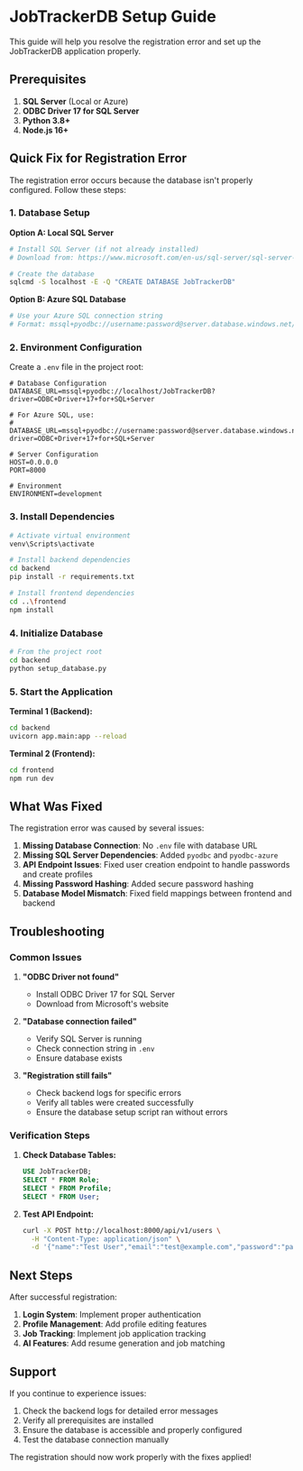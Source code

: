 # JobTrackerDB Setup Guide

This guide will help you resolve the registration error and set up the JobTrackerDB application properly.

## Prerequisites

1. **SQL Server** (Local or Azure)
2. **ODBC Driver 17 for SQL Server**
3. **Python 3.8+**
4. **Node.js 16+**

## Quick Fix for Registration Error

The registration error occurs because the database isn't properly configured. Follow these steps:

### 1. Database Setup

**Option A: Local SQL Server**
```bash
# Install SQL Server (if not already installed)
# Download from: https://www.microsoft.com/en-us/sql-server/sql-server-downloads

# Create the database
sqlcmd -S localhost -E -Q "CREATE DATABASE JobTrackerDB"
```

**Option B: Azure SQL Database**
```bash
# Use your Azure SQL connection string
# Format: mssql+pyodbc://username:password@server.database.windows.net/database?driver=ODBC+Driver+17+for+SQL+Server
```

### 2. Environment Configuration

Create a `.env` file in the project root:

```env
# Database Configuration
DATABASE_URL=mssql+pyodbc://localhost/JobTrackerDB?driver=ODBC+Driver+17+for+SQL+Server

# For Azure SQL, use:
# DATABASE_URL=mssql+pyodbc://username:password@server.database.windows.net/JobTrackerDB?driver=ODBC+Driver+17+for+SQL+Server

# Server Configuration
HOST=0.0.0.0
PORT=8000

# Environment
ENVIRONMENT=development
```

### 3. Install Dependencies

```bash
# Activate virtual environment
venv\Scripts\activate

# Install backend dependencies
cd backend
pip install -r requirements.txt

# Install frontend dependencies
cd ..\frontend
npm install
```

### 4. Initialize Database

```bash
# From the project root
cd backend
python setup_database.py
```

### 5. Start the Application

**Terminal 1 (Backend):**
```bash
cd backend
uvicorn app.main:app --reload
```

**Terminal 2 (Frontend):**
```bash
cd frontend
npm run dev
```

## What Was Fixed

The registration error was caused by several issues:

1. **Missing Database Connection**: No `.env` file with database URL
2. **Missing SQL Server Dependencies**: Added `pyodbc` and `pyodbc-azure`
3. **API Endpoint Issues**: Fixed user creation endpoint to handle passwords and create profiles
4. **Missing Password Hashing**: Added secure password hashing
5. **Database Model Mismatch**: Fixed field mappings between frontend and backend

## Troubleshooting

### Common Issues

1. **"ODBC Driver not found"**
   - Install ODBC Driver 17 for SQL Server
   - Download from Microsoft's website

2. **"Database connection failed"**
   - Verify SQL Server is running
   - Check connection string in `.env`
   - Ensure database exists

3. **"Registration still fails"**
   - Check backend logs for specific errors
   - Verify all tables were created successfully
   - Ensure the database setup script ran without errors

### Verification Steps

1. **Check Database Tables:**
   ```sql
   USE JobTrackerDB;
   SELECT * FROM Role;
   SELECT * FROM Profile;
   SELECT * FROM User;
   ```

2. **Test API Endpoint:**
   ```bash
   curl -X POST http://localhost:8000/api/v1/users \
     -H "Content-Type: application/json" \
     -d '{"name":"Test User","email":"test@example.com","password":"password123"}'
   ```

## Next Steps

After successful registration:

1. **Login System**: Implement proper authentication
2. **Profile Management**: Add profile editing features
3. **Job Tracking**: Implement job application tracking
4. **AI Features**: Add resume generation and job matching

## Support

If you continue to experience issues:

1. Check the backend logs for detailed error messages
2. Verify all prerequisites are installed
3. Ensure the database is accessible and properly configured
4. Test the database connection manually

The registration should now work properly with the fixes applied! 